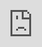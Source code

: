 ### Hi there 👋, I'm Al Mohaimin Farabi
#### Web Developer
![Web Developer](<iframe src="https://streamable.com/e/xrss3j?autoplay=1" frameborder="0" width="100%" height="100%" allow="autoplay" style="width:100%;height:100%;position:absolute;left:0px;top:0px;overflow:hidden;"></iframe>)

I am a sailor of JavaScript developing ocean who wants to make a long trip with his HTML5, CSS3, Bootstrap5, ReactJS, NodeJs ExpressJs, MongoDB, Firebase weapon

Skills:  Skills:  <b>Comfortable:</b> JavaScript, ES6, React, React Router, Axios, Html5, CSS3, SCSS, Bootstrap5, Tailwind CSS, React Bootstrap, React Hook Form, Material UI, React Revel, AOS, NodeJS, Express JS, Firebase Authentication, MongoDB <br/> Familiar: Framer Motion, GSAP, TypeScript, JWT, React Stripe, React Spring, Map Box, Google Map, Firebase  <br/> Tools: Git, GitHub, VS Code, Chrome Dev Tool, Heroku, Netlify, Firebase Hosting

- 🔭 I’m currently working on this page. 





